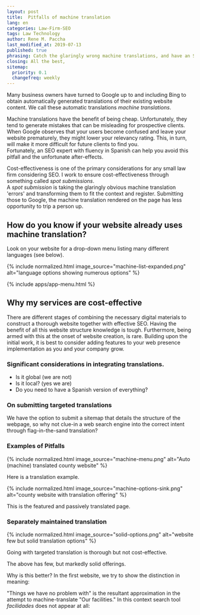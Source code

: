 ```yaml
---
layout: post
title:  Pitfalls of machine translation
lang: en
categories: Law-Firm-SEO
tags: Law Technology
author: Rene M. Paccha
last_modified_at: 2019-07-13
published: true
phrasing: Catch the glaringly wrong machine translations, and have an SEO (as translator) submit those to relevant search engines.
closing: All the best,
sitemap:
  priority: 0.1
  changefreq: weekly
---
```


Many business owners have turned to Google up to and including Bing to obtain automatically generated translations of their existing website content. We call these automatic translations _machine translations_.

Machine translations have the benefit of being cheap. Unfortunately, they tend to generate mistakes that can be misleading for prospective clients. When Google observes that your users become confused and leave your website prematurely, they might lower your relevancy rating.
This, in turn, will make it more difficult for future clients to find you.  
Fortunately, an SEO expert with fluency in Spanish can help you avoid this pitfall and the unfortunate after-effects.

Cost-effectiveness is one of the primary considerations for any small law firm considering SEO.
I work to ensure cost-effectiveness through something called _spot submissions_.  
A _spot submission_ is taking the glaringly obvious machine translation 'errors' and transforming them to fit the context and register.  Submitting those to Google, the machine translation rendered on the page has less opportunity to trip a person up.

## How do you know if your website already uses machine translation?

Look on your website for a drop-down menu listing many different languages (see below).


<div class="row">
  <div class='col s12 m9 l6'>
    <picture>
      {% include normalized.html image_source="machine-list-expanded.png" alt="language options showing numerous options" %}
    </picture>
  </div>
</div>

<!-- <img class="materialboxed" src='{{ 'assets/images/machine-list-expanded.png' | relative_url }}' /> -->

{% include apps/app-menu.html %}

## Why my services are cost-effective

There are different stages of combining the necessary digital materials to construct a thorough website together with effective SEO. Having the benefit of all this website structure knowledge is tough.  Furthermore, being armed with this at the onset of website creation, is rare. Building upon the initial work, it is best to consider adding features to your web presence implementation as you and your company grow.

### Significant considerations in integrating translations.

- Is it global (we are not)
- Is it local? (yes we are)
- Do you need to have a Spanish version of everything?

### On submitting targeted translations

We have the option to submit a sitemap that details the structure of the webpage, so why not clue-in a web search engine into the correct intent through flag-in-the-sand translation?

### Examples of Pitfalls

<div class="row">
    <div class="col s12 m7">
      <div class="card horizontal ">
        <div class="card-image">
          <picture>
            {% include normalized.html image_source="machine-menu.png" alt="Auto (machine) translated county website" %}
          </picture>
        </div>
        <div class="card-content">
          <p>Here is a translation example.</p>
        </div>
      </div>
    </div>
   </div>

 <div class="row">
     <div class="col s12 m7">
       <div class="card horizontal ">
         <div class="card-image">
           <picture>
             {% include normalized.html image_source="machine-options-sink.png" alt="county website with translation offering" %}
           </picture>
         </div>
         <div class="card-content">
           <p>This is the featured and passively translated page.</p>
         </div>
       </div>
     </div>
   </div>


### Separately maintained translation

<div class="row">
    <div class="col s12 m7">
      <div class="card small ">
        <div class="card-image">
          <picture>
            {% include normalized.html image_source="solid-options.png" alt="website few but solid translation options" %}
          </picture>
        </div>
        <div class="card-content">
          <p>Going with targeted translation is thorough but not cost-effective.</p>
        </div>
      </div>
    </div>
  </div>

The above has few, but markedly solid offerings.  

Why is this better?  In the first website, we try to show the distinction in meaning:

"Things we have no problem with" is the resultant approximation in the attempt to machine-translate "Our facilities."
In this context search tool *facilidades* does not appear at all:
